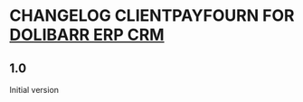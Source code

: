 # CHANGELOG CLIENTPAYFOURN FOR [DOLIBARR ERP CRM](https://www.dolibarr.org)

## 1.0

Initial version

